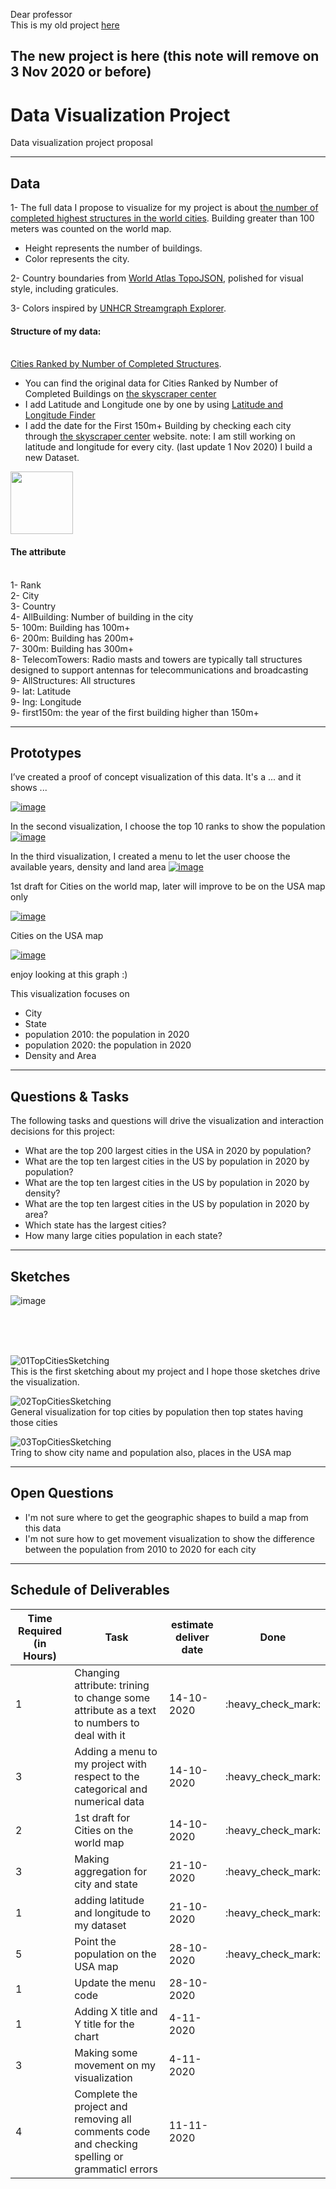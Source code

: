 Dear professor 
<br>This is my old project [here](https://github.com/dralmadani/Data_Visualization)

The new project is here (this note will remove on 3 Nov 2020 or before) 
--------------------------
# Data Visualization Project
Data visualization project proposal

----
## Data

1- The full data I propose to visualize for my project is about [the number of completed highest structures in the world cities](https://gist.github.com/dralmadani/aa84bd8088038464b94ef3c454b30f4d). Building greater than 100 meters was counted on the world map. 

 * Height represents the number of buildings.
 * Color represents the city.

2- Country boundaries from [World Atlas TopoJSON](https://github.com/topojson/world-atlas), polished for visual style, including graticules.

3- Colors inspired by [UNHCR Streamgraph Explorer](https://github.com/unhcr/dataviz-streamgraph-explorer/blob/7f30a1ff0157e031c74837294b170641f98a9c04/src/colorScale.js).

#### Structure of my data:
<br>[Cities Ranked by Number of Completed Structures](https://gist.github.com/dralmadani/aa84bd8088038464b94ef3c454b30f4d).
- You can find the original data for Cities Ranked by Number of Completed Buildings on [the skyscraper center](http://www.skyscrapercenter.com/cities)
- I add Latitude and Longitude one by one by using [Latitude and Longitude Finder](https://www.latlong.net/)
- I add the date for the First 150m+ Building by checking each city through [the skyscraper center](http://www.skyscrapercenter.com/cities) website.
note: I am still working on latitude and longitude for every city. (last update 1 Nov  2020)
I build a new Dataset.
<div>
<img src="https://user-images.githubusercontent.com/25451974/97807483-24b7d480-1c2f-11eb-955a-002b758b7212.png" width="100"/>
</div>

#### The attribute
<br> 1- Rank
<br> 2- City
<br> 3- Country
<br> 4- AllBuilding: Number of building in the city
<br> 5- 100m: Building has 100m+
<br> 6- 200m: Building has 200m+
<br> 7- 300m: Building has 300m+
<br> 8- TelecomTowers: Radio masts and towers are typically tall structures designed to support antennas for telecommunications and broadcasting
<br> 9- AllStructures: All structures
<br> 9- lat: Latitude
<br> 9- lng: Longitude
<br> 9- first150m: the year of the first building higher than 150m+


----
## Prototypes

I’ve created a proof of concept visualization of this data. It's a ... and it shows ...

[![image](https://user-images.githubusercontent.com/25451974/94352453-188a9700-0033-11eb-8290-6284ca75f30c.png)
](https://vizhub.com/dralmadani/d811f91dafdb465887040da5445d2a41?file=viz.js)

In the second visualization, I choose the top 10 ranks  to show  the population 
[![image](https://user-images.githubusercontent.com/25451974/95655340-8f646d00-0ad4-11eb-92e4-9f9d621b9fdb.png)](https://vizhub.com/dralmadani/ea118a8b9c9d4c8d990217c1d9a01504)

In the third visualization, I created a menu to let the user choose the available years, density and land area
[![image](https://user-images.githubusercontent.com/25451974/95655127-24fefd00-0ad3-11eb-82ab-b9c049293f7c.png)](https://vizhub.com/dralmadani/8de8cbc5b9f1491b97cdb862986fdcd8)

1st draft for Cities on the world map, later will improve to be on the USA map only

[![image](https://user-images.githubusercontent.com/25451974/96008461-96111e00-0e0d-11eb-882e-0416c9019fb9.png)](https://vizhub.com/dralmadani/5c80609b59f64ca3b788abe0517ef96e)

Cities on the USA map

[![image](https://user-images.githubusercontent.com/25451974/96820262-9e5fef00-13f3-11eb-97e4-46bdc273ad5d.png)](https://vizhub.com/dralmadani/e9a2b6197eb14b87aafbc85a09b90fe8)




enjoy looking at this graph :)

This visualization focuses on
- City
- State
- population 2010: the population in 2020
- population 2020: the population in 2020
- Density and Area

----
## Questions & Tasks

The following tasks and questions will drive the visualization and interaction decisions for this project:

  * What are the top 200 largest cities in the USA in 2020 by population?
  * What are the top ten largest cities in the US by population in 2020 by population?
  * What are the top ten largest cities in the US by population in 2020 by density?
  * What are the top ten largest cities in the US by population in 2020 by area?
  * Which state has the largest cities?
  * How many large cities population in each state?
  
----  
## Sketches


![image](https://user-images.githubusercontent.com/25451974/94355532-d2453000-0052-11eb-947c-72aa9f4e6fd9.png)

<br><br><br>

![01TopCitiesSketching](https://user-images.githubusercontent.com/25451974/94355734-a3c85480-0054-11eb-87f0-bb188d87a195.jpeg)
<br>This is the first sketching about my project and I hope those sketches drive the visualization.

![02TopCitiesSketching](https://user-images.githubusercontent.com/25451974/94355741-acb92600-0054-11eb-9547-0d33945ba4fe.jpeg)
<br>
General visualization for top cities by population then top states having those cities 

![03TopCitiesSketching](https://user-images.githubusercontent.com/25451974/94355743-b17dda00-0054-11eb-8ab7-86bc8c2504fc.jpeg)
<br>
Tring to show city name and population also, places in the USA map

----
## Open Questions


  - I'm not sure where to get the geographic shapes to build a map from this data
  - I'm not sure how to get movement visualization to show the difference between the population from 2010 to 2020 for each city

----
## Schedule of Deliverables

<table>
<thead>
<tr>
<th>Time 
 Required
 (in Hours)</th>
<th>Task</th>
<th>estimate deliver date</th>
 <th>Done</th>
</tr>
</thead>
<tbody>
<tr>
<td>1</td>
<td>Changing attribute: trining to change some attribute as a text to numbers to deal with it</td>
<td>14-10-2020</td>
 <td> :heavy_check_mark:</td>
</tr>
 
<tr>
<td>3</td>
<td>Adding a menu to my project with respect to the categorical and numerical data</td>
<td>14-10-2020</td>
 <td> :heavy_check_mark:</td>

</tr>
<tr>
<td>2</td>
<td>1st draft for Cities on the world map</td>
<td>14-10-2020</td>
 <td> :heavy_check_mark:</td>

</tr>




<tr>
<td>3</td>
<td>Making aggregation for city and state</td>
<td>21-10-2020</td> 
<td> :heavy_check_mark:</td>


</tr>

<tr>
 <td>1</td>
<td>adding latitude and longitude to my dataset</td>
<td>21-10-2020</td>
<td> :heavy_check_mark: </td>

</tr>

<tr>
<td>5</td>
<td>Point the population on the USA map</td>
<td>28-10-2020</td>
 <td> :heavy_check_mark: </td>

</tr>

<tr>
<td>1</td>
<td>Update the menu code</td>
<td>28-10-2020</td>
 <td> </td>

</tr>

<tr>
<td>1</td>
<td>Adding X title and Y title for the chart</td>
<td>4-11-2020</td>
 <td> </td>
</tr>

<tr>
<td>3</td>
<td>Making some movement on my visualization</td>
<td>4-11-2020</td>
 <td> </td>

</tr>

<tr>
<td>4</td>
<td>Complete the project and removing all comments code and checking spelling or grammaticl errors</td>
<td>11-11-2020</td>
 <td> </td>

</tr>
 
</tbody>
</table>

